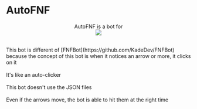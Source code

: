 <h1>AutoFNF</h1>
<p align="center">
  AutoFNF is a bot for<br>
  <img src="https://static.wikia.nocookie.net/logopedia/images/a/a2/FNF_animated_logo.gif/revision/latest/scale-to-width-down/250?cb=20210412015112"><br><br>
</p>
 This bot is different of [FNFBot](https://github.com/KadeDev/FNFBot) because the concept of this bot is when it notices an arrow or more, it clicks on it<br><br>
It's like an auto-clicker<br><br>
This bot doesn't use the JSON files<br><br>
Even if the arrows move, the bot is able to hit them at the right time<br><br>
